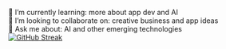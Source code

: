 🌱 I’m currently learning: more about app dev and AI <br>
👯 I’m looking to collaborate on: creative business and app ideas <br>
💬 Ask me about: AI and other emerging technologies <br>
[![GitHub Streak](https://streak-stats.demolab.com/?user=jseffker&theme=tokyonight)](https://git.io/streak-stats)

<!--
**jseffker/jseffker** is a ✨ _special_ ✨ repository because its `README.md` (this file) appears on your GitHub profile.

Here are some ideas to get you started:

- 🔭 I’m currently working on ...
- 🌱 I’m currently learning ...
- 👯 I’m looking to collaborate on ...
- 🤔 I’m looking for help with ...
- 💬 Ask me about ...
- 📫 How to reach me: ...
- 😄 Pronouns: ...
- ⚡ Fun fact: ...
-->
